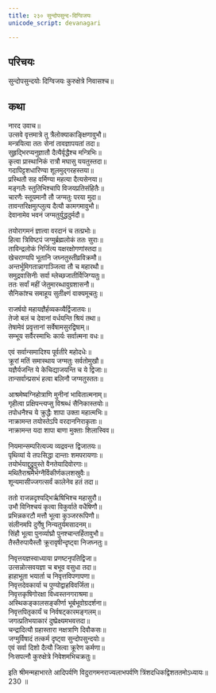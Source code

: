 ```yaml
---
title: २३० सुन्दोपसुन्द-दिग्विजयः
unicode_script: devanagari

---
```

## परिचयः

सुन्दोपसुन्दयोः दिग्विजयः कुरुक्षेत्रे निवासश्च॥  

## कथा

नारद उवाच॥  
उत्सवे वृत्तमात्रे तु त्रैलोक्याकाङ्क्षिणावुभौ॥  
मन्त्रयित्वा ततः सेनां तावज्ञापयतां तदा॥  
सुहृद्भिरप्यनुज्ञातौ दैत्यैर्वृद्धैश्च मन्त्रिभिः॥  
कृत्वा प्रास्थानिकं रात्रौ मघासु ययतुस्तदा॥  
गदापिट्टशधारिण्या शूलमुद्गरहस्तया॥  
प्रस्थितौ सह वर्मिण्या महत्या दैत्यसेनया॥  
मङ्गलैः स्तुतिभिश्चापि विजयप्रतिसंहितैः॥  
चारणैः स्तूयमानौ तौ जग्मतुः परया मुदा॥  
तावन्तरिक्षमुत्प्लुत्य दैत्यौ कामगमावुभौ॥  
देवानामेव भवनं जग्मतुर्युद्धदुर्मदौ॥  

तयोरागमनं ज्ञात्वा वरदानं च तत्प्रभोः॥  
हित्वा त्रिविष्टपं जग्मुर्ब्रह्मलोकं ततः सुराः॥  
ताविन्द्रलोकं निर्जित्य यक्षरक्षोगणांस्तदा॥  
खेचराण्यपि भूतानि जघ्नतुस्तीव्रविक्रमौ॥  
अन्तर्भूमिगतान्नागाञ्जित्वा तौ च महारथौ॥  
समुद्रवासिनीः सर्वा म्लेच्छजातीर्विजिग्यतुः॥  
ततः सर्वां महीं जेतुमारब्धावुग्रशासनौ॥  
सैनिकांश्च समाहूय सुतीक्ष्णं वाक्यमूचतुः॥  

राजर्षयो महायज्ञैर्हव्यकव्यैर्द्विजातयः॥  
तेजो बलं च देवानां वर्धयन्ति श्रियं तथा॥  
तेषामेवं प्रवृत्तानां सर्वेषामसुरद्विषाम्॥  
सम्भूय सर्वैरस्माभिः कार्यः सर्वात्मना वधः॥  

एवं सर्वान्समादिश्य पूर्वतीरे महोदधेः॥  
क्रूरां मतिं समास्थाय जग्मतुः सर्वतोमुखौ॥  
यज्ञैर्यजन्ति ये केचिद्याजयन्ति च ये द्विजाः॥  
तान्सर्वान्प्रसभं हत्वा बलिनौ जग्मतुस्ततः॥  

आश्रमेष्वग्निहोत्राणि मुनीनां भावितात्मनाम्॥  
गृहीत्वा प्रक्षिपन्त्यप्सु विश्रब्धं सैनिकास्तयोः॥  
तपोधनैश्च ये क्रुद्धैः शापा उक्ता महात्मभिः॥  
नाक्रामन्त तयोस्तेऽपि वरदाननिराकृताः॥  
नाक्रामन्त यदा शापा बाणा मुक्ताः शिलास्विव॥  

नियमान्सम्परित्यज्य व्यद्रवन्त द्विजातयः॥  
पृथिव्यां ये तपःसिद्धा दान्ताः शमपरायणाः॥  
तयोर्भयाद्दुद्रुवुस्ते वैनतेयादिवोरगाः॥  
मथितैराश्रमैर्भग्नैर्विकीर्णकलशस्रुवैः॥  
शून्यमासीज्जगत्सर्वं कालेनेव हतं तदा॥  

ततो राजन्नदृश्यद्भिर्ऋषिभिश्च महासुरौ॥  
उभौ विनिश्चयं कृत्वा विकुर्वाते वधैषिणौ॥  
प्रभिन्नकरटौ मत्तौ भूत्वा कुञ्जररूपिणौ॥  
संलीनमपि दुर्गेषु निन्यतुर्यमसादनम्॥  
सिंहौ भूत्वा पुनर्व्याघ्रौ पुनश्चान्तर्हितावुभौ॥  
तैस्तैरुपायैस्तौ क्रूरावृषीन्दृष्ट्वा निजघ्नतुः॥  

निवृत्तयज्ञस्वाध्याया प्रणष्टनृपतिद्विजा॥  
उत्सन्नोत्सवयज्ञा च बभूव वसुधा तदा॥  
हाहाभूता भयार्ता च निवृत्तविपणापणा॥  
निवृत्तदेवकार्या च पुण्योद्वाहविवर्जिता॥  
निवृत्तकृषिगोरक्षा विध्वस्तनगराश्रमा॥  
अस्थिकङ्कालसङ्कीर्णा भूर्बभूवोग्रदर्शना॥  
निवृत्तपितृकार्यं च निर्वषट्कारमङ्गलम्॥  
जगत्प्रतिभयाकारं दुष्प्रेक्ष्यमभवत्तदा॥  
चन्द्रादित्यौ ग्रहास्तारा नक्षत्राणि दिवौकसः॥  
जग्मुर्विषादं तत्कर्म दृष्ट्वा सुन्दोपसुन्दयोः॥  
एवं सर्वा दिशो दैत्यौ जित्वा क्रूरेण कर्मणा॥  
निःसपत्नौ कुरुक्षेत्रे निवेशमभिचक्रतुः॥  

इति श्रीमन्महाभारते आदिपर्वणि विदुरागमनराज्यलाभपर्वणि त्रिंशदधिकद्विशततमोऽध्यायः॥  
230 ॥  